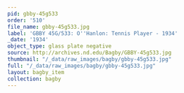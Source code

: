 ```yaml
---
pid: gbby-45g533
order: '510'
file_name: gbby-45g533.jpg
label: 'GBBY 45G/533: O''Hanlon: Tennis Player - 1934'
_date: '1934'
object_type: glass plate negative
source: http://archives.nd.edu/Bagby/GBBY-45g533.jpg
thumbnail: "/_data/raw_images/bagby/gbby-45g533.jpg"
full: "/_data/raw_images/bagby/gbby-45g533.jpg"
layout: bagby_item
collection: bagby
---
```


